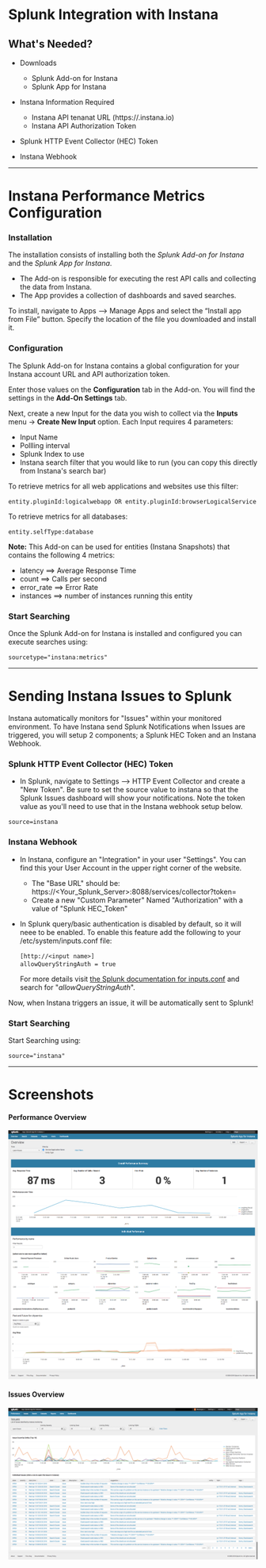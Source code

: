 # Splunk Integration with Instana


## What's Needed?
- Downloads
    - Splunk Add-on for Instana
    - Splunk App for Instana

- Instana Information Required
    - Instana API tenanat URL   (https://<your account>.instana.io)
    - Instana API Authorization Token

- Splunk HTTP Event Collector (HEC) Token
- Instana Webhook



----  
# Instana Performance Metrics Configuration

### Installation
The installation consists of installing both the *Splunk Add-on for Instana* and the *Splunk App for Instana*.   
  - The Add-on is responsible for executing the rest API calls and collecting the data from Instana.  
  - The App provides a collection of dashboards and saved searches.  
  
To install, navigate to Apps --> Manage Apps and select the “Install app from File” button.  Specify the location of the file you downloaded and install it.   

### Configuration
The Splunk Add-on for Instana contains a global configuration for your Instana account URL and API authorization token.  

Enter those values on the **Configuration** tab in the Add-on.  You will find the settings in the **Add-On Settings** tab.

Next, create a new Input for the data you wish to collect via the **Inputs** menu -> **Create New Input** option.  Each Input requires 4 parameters:
  - Input Name 
  - Pollling interval
  - Splunk Index to use
  - Instana search filter that you would like to run (you can copy this directly from Instana's search bar)
  
  To retrieve metrics for all web applications and websites use this filter: 
  ```
  entity.pluginId:logicalwebapp OR entity.pluginId:browserLogicalService
  ```
  To retrieve metrics for all databases: 
  ```
  entity.selfType:database 
  ```
**Note:** This Add-on can be used for entities (Instana Snapshots) that contains the following 4 metrics:  
  - latency     ==> Average Response Time
  - count       ==> Calls per second
  - error_rate  ==> Error Rate
  - instances   ==> number of instances running this entity


### Start Searching
Once the Splunk Add-on for Instana is installed and configured you can execute searches using: 
```
sourcetype="instana:metrics"
```


----  
# Sending Instana Issues to Splunk

Instana automatically monitors for "Issues" within your monitored environment.  To have Instana send Splunk Notifications when Issues are triggered, you will setup 2 components; a Splunk HEC Token and an Instana Webhook.

### Splunk HTTP Event Collector (HEC) Token
- In Splunk, navigate to Settings --> HTTP Event Collector and create a "New Token".  Be sure to set the source value to instana so that the Splunk Issues dashboard will show your notifications. Note the token value as you'll need to use that in the Instana webhook setup below. 
```
source=instana
```

### Instana Webhook
- In Instana, configure an "Integration" in your user "Settings".   You can find this your User Account in the upper right corner of the website.  
    - The "Base URL" should be: https://<Your_Splunk_Server>:8088/services/collector?token=<your-token>  
    - Create a new "Custom Parameter" Named "Authorization" with a value of "Splunk HEC_Token" 
    
- In Splunk query/basic authentication is disabled by default, so it will neee to be enabled.  To enable this feature add the following to your <Splunk Home>/etc/system/inputs.conf file:
    ```
    [http://<input name>]
    allowQueryStringAuth = true
    ```
    
    For more details visit <a href="https://docs.splunk.com/Documentation/Splunk/7.0.3/Admin/Inputsconf">the Splunk documentation for inputs.conf</a> and search for "_allowQueryStringAuth_".  


Now, when Instana triggers an issue, it will be automatically sent to Splunk!   


### Start Searching
Start Searching using: 
```
source="instana"
```

----  
# Screenshots
#### Performance Overview
<a href="Splunk_instana0.png" rel="Performance Screenshot"><img src="Splunk_instana0.png" alt="Performance Screenshot" /></a>

#### Issues Overview
<a href="Splunk_Instana_Issues.png" rel="Issues Screenshot"><img src="Splunk_Instana_Issues.png" alt="Issues Screenshot" /></a>

